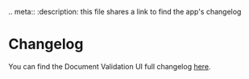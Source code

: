 .. meta::
:description: this file shares a link to find the app's changelog

# Changelog

You can find the Document Validation UI full changelog [here](https://github.com/konfuzio-ai/konfuzio-capture-vue/releases).
